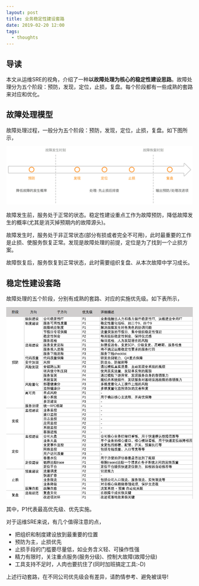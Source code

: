 ```yaml
---
layout: post
title: 业务稳定性建设套路
date: 2019-02-20 12:00
tags:
  - thoughts
---
```


## 导读
本文从运维SRE的视角，介绍了一种**以故障处理为核心的稳定性建设思路**。故障处理分为五个阶段：预防，发现，定位，止损，复盘。每个阶段都有一些成熟的套路来对应和优化。


## 故障处理模型
故障处理过程，一般分为五个阶段：预防，发现，定位，止损，复盘。如下图所示，

![page.png](https://raw.githubusercontent.com/niean/niean.github.io/master/images/20190220/timeline.png)

故障发生前，服务处于正常的状态。稳定性建设重点工作为故障预防，降低故障发生的概率(尤其是消灭掉预期内的故障源头)。

故障发生时，服务处于非正常状态(部分有损或者完全不可用)，此时最重要的工作是止损、使服务恢复正常。发现是故障处理的前提，定位是为了找到一个止损方案。

故障恢复后，服务恢复到正常状态，此时需要组织复盘、从本次故障中学习成长。


## 稳定性建设套路
故障处理的五个阶段，分别有成熟的套路、对应的实施优先级。如下表所示，

![page.png](https://raw.githubusercontent.com/niean/niean.github.io/master/images/20190220/actions.png)

其中，P1代表最高优先级、优先实施。

对于运维SRE来说，有几个值得注意的点，

- 把组织和制度建设放到最重要的位置
- 预防为主，止损优先
- 止损手段的门槛要尽量低，如业务含义轻、可操作性强
- 精力有限时，关注重点服务(服务分级)、控制大故障(故障分级)
- 工具支持不足时，人肉也要抗住了(同时加班搞定工具:-D)

上述行动套路，在不同公司优先级会有差异，请酌情参考、避免被误导!

